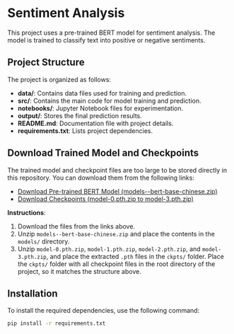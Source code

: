 # Sentiment Analysis

This project uses a pre-trained BERT model for sentiment analysis. The model is trained to classify text into positive or negative sentiments.

## Project Structure

The project is organized as follows:
- **data/**: Contains data files used for training and prediction.
- **src/**: Contains the main code for model training and prediction.
- **notebooks/**: Jupyter Notebook files for experimentation.
- **output/**: Stores the final prediction results.
- **README.md**: Documentation file with project details.
- **requirements.txt**: Lists project dependencies.

## Download Trained Model and Checkpoints

The trained model and checkpoint files are too large to be stored directly in this repository. You can download them from the following links:

- [Download Pre-trained BERT Model (models--bert-base-chinese.zip)](https://drive.google.com/drive/folders/1Wl7MjmCa8AY4Ki5GicfPewtummWtqFoc?usp=share_link)
- [Download Checkpoints (model-0.pth.zip to model-3.pth.zip)](https://drive.google.com/drive/folders/1Wl7MjmCa8AY4Ki5GicfPewtummWtqFoc?usp=share_link)

**Instructions**:
1. Download the files from the links above.
2. Unzip `models--bert-base-chinese.zip` and place the contents in the `models/` directory.
3. Unzip `model-0.pth.zip`, `model-1.pth.zip`, `model-2.pth.zip`, and `model-3.pth.zip`, and place the extracted `.pth` files in the `ckpts/` folder. Place the `ckpts/` folder with all checkpoint files in the root directory of the project, so it matches the structure above.

## Installation

To install the required dependencies, use the following command:

```bash
pip install -r requirements.txt
